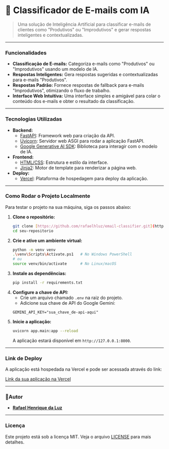# 📧 Classificador de E-mails com IA

> Uma solução de Inteligência Artificial para classificar e-mails de clientes como "Produtivos" ou "Improdutivos" e gerar respostas inteligentes e contextualizadas.

---

### Funcionalidades

- **Classificação de E-mails:** Categoriza e-mails como "Produtivos" ou "Improdutivos" usando um modelo de IA.
- **Respostas Inteligentes:** Gera respostas sugeridas e contextualizadas para e-mails "Produtivos".
- **Respostas Padrão:** Fornece respostas de fallback para e-mails "Improdutivos", otimizando o fluxo de trabalho.
- **Interface Web Intuitiva:** Uma interface simples e amigável para colar o conteúdo dos e-mails e obter o resultado da classificação.

---

### Tecnologias Utilizadas

- **Backend:**
    - [FastAPI](https://fastapi.tiangolo.com/pt/): Framework web para criação da API.
    - [Uvicorn](https://www.uvicorn.org/): Servidor web ASGI para rodar a aplicação FastAPI.
    - [Google Generative AI SDK](https://github.com/google/generative-ai-python): Biblioteca para interagir com o modelo de IA.
- **Frontend:**
    - [HTML/CSS](https://developer.mozilla.org/pt-BR/docs/Web/HTML): Estrutura e estilo da interface.
    - [Jinja2](https://pypi.org/project/Jinja2/): Motor de template para renderizar a página web.
- **Deploy:**
    - [Vercel](https://vercel.com/): Plataforma de hospedagem para deploy da aplicação.

---

### Como Rodar o Projeto Localmente

Para testar o projeto na sua máquina, siga os passos abaixo:

1.  **Clone o repositório:**
    ```bash
    git clone [https://github.com/rafaelhluz/email-classifier.git](https://github.com/rafaelhluz/email-classifier.git)
    cd seu-repositorio
    ```
2.  **Crie e ative um ambiente virtual:**
    ```bash
    python -m venv venv
    .\venv\Scripts\Activate.ps1   # No Windows PowerShell
    # ou
    source venv/bin/activate      # No Linux/macOS
    ```
3.  **Instale as dependências:**
    ```bash
    pip install -r requirements.txt
    ```
4.  **Configure a chave de API:**
    - Crie um arquivo chamado `.env` na raiz do projeto.
    - Adicione sua chave de API do Google Gemini:
    ```
    GEMINI_API_KEY="sua_chave_de-api-aqui"
    ```
5.  **Inicie a aplicação:**
    ```bash
    uvicorn app.main:app --reload
    ```
    A aplicação estará disponível em `http://127.0.0.1:8000`.

---

### Link de Deploy

A aplicação está hospedada na Vercel e pode ser acessada através do link:

[Link da sua aplicação na Vercel](https://email-classifier-nine.vercel.app/)

---

### 👨Autor

- **[Rafael Henrique da Luz](https://github.com/rafaelhluz)**

---

### Licença

Este projeto está sob a licença MIT. Veja o arquivo [LICENSE](LICENSE) para mais detalhes.
